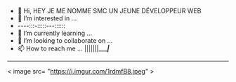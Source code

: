 - 👋 Hi, HEY JE ME NOMME SMC UN JEUNE DÉVELOPPEUR WEB
- 👀 I’m interested in ...
- ----:::-:::::---::::::
- 🌱 I’m currently learning ...
- 💞️ I’m looking to collaborate on ...
- 📫 How to reach me ...
|||||||__________________|_______________
<!---
Hjfdfggt1/Hjfdfggt1 is a ✨ special ✨ repository because its `README.md` (this file) appears on your GitHub profil6e.
You can click the Preview link to take a look at your changes.
--->
____________________________________
< image src= "https://i.imgur.com/1rdmfB8.jpeg" >

